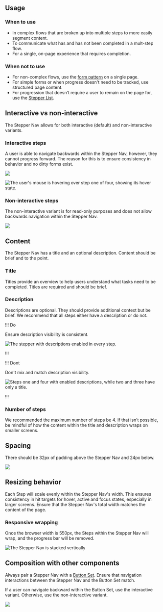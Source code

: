 ## Usage

### When to use

- In complex flows that are broken up into multiple steps to more easily segment content.
- To communicate what has and has not been completed in a mult-step flow.
- For a single, on-page experience that requires completion.

### When not to use 

- For non-complex flows, use the [form pattern](/patterns/form-patterns) on a single page.
- For simple forms or when progress doesn't need to be tracked, use structured page content.
- For progression that doesn’t require a user to remain on the page for, use the [Stepper List](/components/stepper/list).

## Interactive vs non-interactive

The Stepper Nav allows for both interactive (default) and non-interactive variants. 

### Interactive steps

A user is able to navigate backwards within the Stepper Nav, however, they cannot progress forward. The reason for this is to ensure consistency in behavior and no dirty forms exist.

![](/assets/components/stepper/navigation/stepper-navigation-interactive-steps.png)

![The user's mouse is hovering over step one of four, showing its hover state.](/assets/components/stepper/navigation/stepper-navigation-interactive-backwards-movement.png)

### Non-interactive steps

The non-interactive variant is for read-only purposes and does not allow backwards navigation within the Stepper Nav.

![](/assets/components/stepper/navigation/stepper-navigation-non-interactive-steps.png)

## Content

The Stepper Nav has a title and an optional description. Content should be brief and to the point.

### Title

Titles provide an overview to help users understand what tasks need to be completed. Titles are required and should be brief.

### Description

Descriptions are optional. They should provide additional context but be brief. We recommend that all steps either have a description or do not.

!!! Do

Ensure description visibility is consistent.

![The stepper with descriptions enabled in every step.](/assets/components/stepper/navigation/stepper-navigation-description-do.png)

!!!

!!! Dont

Don't mix and match description visibility.

![Steps one and four with enabled descriptions, while two and three have only a title.](/assets/components/stepper/navigation/stepper-navigation-description-dont.png)

!!!

### Number of steps

We recommended the maximum number of steps be 4. If that isn’t possible, be mindful of how the content within the title and description wraps on smaller screens.

## Spacing

There should be 32px of padding above the Stepper Nav and 24px below.

![](/assets/components/stepper/navigation/stepper-navigation-spacing-example.png)

## Resizing behavior

Each Step will scale evenly within the Stepper Nav's width. This ensures consistency in hit targets for hover, active and focus states, especially in larger screens. Ensure that the Stepper Nav's total width matches the content of the page.

### Responsive wrapping

Once the browser width is 550px, the Steps within the Stepper Nav will wrap, and the progress bar will be removed.

![The Stepper Nav is stacked vertically](/assets/components/stepper/navigation/stepper-navigation-responsive-behavior.png)

## Composition with other components

Always pair a Stepper Nav with a [Button Set](/components/button-set). Ensure that navigation interactions between the Stepper Nav and the Button Set match. 

If a user can navigate backward within the Button Set, use the interactive variant. Otherwise, use the non-interactive variant.

![](/assets/components/stepper/navigation/stepper-navigation-matching-experiences.png)